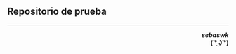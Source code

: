## Repositorio de prueba

---

<p align="right">
<strong><em>sebaswk</em><br>
( ͡° ͜ʖ ͡°)</strong>
</p>
